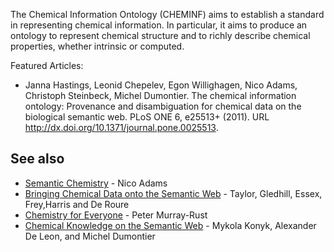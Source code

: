 The Chemical Information Ontology (CHEMINF) aims to establish a standard in representing chemical information. In particular, it aims to produce an ontology to represent chemical structure and to richly describe chemical properties, whether intrinsic or computed.

Featured Articles:

* Janna Hastings, Leonid Chepelev, Egon Willighagen, Nico Adams, Christoph Steinbeck, Michel Dumontier. The chemical information ontology: Provenance and disambiguation for chemical data on the biological semantic web. PLoS ONE 6, e25513+ (2011). URL http://dx.doi.org/10.1371/journal.pone.0025513.

## See also

* [Semantic Chemistry](http://www.semanticuniverse.com/articles-semantic-chemistry.html) - Nico Adams
* [Bringing Chemical Data onto the Semantic Web](http://pubs.acs.org/doi/pdfplus/10.1021/ci050378m) - Taylor, Gledhill, Essex, Frey,Harris and De Roure
* [Chemistry for Everyone](http://www.nature.com/nature/journal/v451/n7179/full/451648a.html) - Peter Murray-Rust
* [Chemical Knowledge on the Semantic Web](http://dumontierlab.com/pdf/2008_DILS_chemicalknowledge.pdf) - Mykola Konyk, Alexander De Leon, and Michel Dumontier
